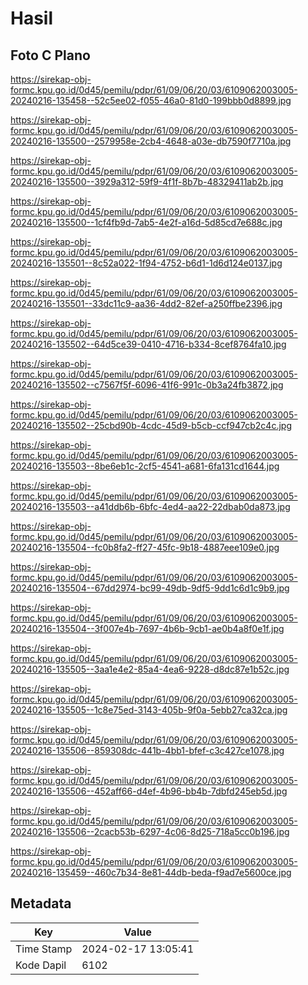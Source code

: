 # Hasil

## Foto C Plano

https://sirekap-obj-formc.kpu.go.id/0d45/pemilu/pdpr/61/09/06/20/03/6109062003005-20240216-135458--52c5ee02-f055-46a0-81d0-199bbb0d8899.jpg

https://sirekap-obj-formc.kpu.go.id/0d45/pemilu/pdpr/61/09/06/20/03/6109062003005-20240216-135500--2579958e-2cb4-4648-a03e-db7590f7710a.jpg

https://sirekap-obj-formc.kpu.go.id/0d45/pemilu/pdpr/61/09/06/20/03/6109062003005-20240216-135500--3929a312-59f9-4f1f-8b7b-48329411ab2b.jpg

https://sirekap-obj-formc.kpu.go.id/0d45/pemilu/pdpr/61/09/06/20/03/6109062003005-20240216-135500--1cf4fb9d-7ab5-4e2f-a16d-5d85cd7e688c.jpg

https://sirekap-obj-formc.kpu.go.id/0d45/pemilu/pdpr/61/09/06/20/03/6109062003005-20240216-135501--8c52a022-1f94-4752-b6d1-1d6d124e0137.jpg

https://sirekap-obj-formc.kpu.go.id/0d45/pemilu/pdpr/61/09/06/20/03/6109062003005-20240216-135501--33dc11c9-aa36-4dd2-82ef-a250ffbe2396.jpg

https://sirekap-obj-formc.kpu.go.id/0d45/pemilu/pdpr/61/09/06/20/03/6109062003005-20240216-135502--64d5ce39-0410-4716-b334-8cef8764fa10.jpg

https://sirekap-obj-formc.kpu.go.id/0d45/pemilu/pdpr/61/09/06/20/03/6109062003005-20240216-135502--c7567f5f-6096-41f6-991c-0b3a24fb3872.jpg

https://sirekap-obj-formc.kpu.go.id/0d45/pemilu/pdpr/61/09/06/20/03/6109062003005-20240216-135502--25cbd90b-4cdc-45d9-b5cb-ccf947cb2c4c.jpg

https://sirekap-obj-formc.kpu.go.id/0d45/pemilu/pdpr/61/09/06/20/03/6109062003005-20240216-135503--8be6eb1c-2cf5-4541-a681-6fa131cd1644.jpg

https://sirekap-obj-formc.kpu.go.id/0d45/pemilu/pdpr/61/09/06/20/03/6109062003005-20240216-135503--a41ddb6b-6bfc-4ed4-aa22-22dbab0da873.jpg

https://sirekap-obj-formc.kpu.go.id/0d45/pemilu/pdpr/61/09/06/20/03/6109062003005-20240216-135504--fc0b8fa2-ff27-45fc-9b18-4887eee109e0.jpg

https://sirekap-obj-formc.kpu.go.id/0d45/pemilu/pdpr/61/09/06/20/03/6109062003005-20240216-135504--67dd2974-bc99-49db-9df5-9dd1c6d1c9b9.jpg

https://sirekap-obj-formc.kpu.go.id/0d45/pemilu/pdpr/61/09/06/20/03/6109062003005-20240216-135504--3f007e4b-7697-4b6b-9cb1-ae0b4a8f0e1f.jpg

https://sirekap-obj-formc.kpu.go.id/0d45/pemilu/pdpr/61/09/06/20/03/6109062003005-20240216-135505--3aa1e4e2-85a4-4ea6-9228-d8dc87e1b52c.jpg

https://sirekap-obj-formc.kpu.go.id/0d45/pemilu/pdpr/61/09/06/20/03/6109062003005-20240216-135505--1c8e75ed-3143-405b-9f0a-5ebb27ca32ca.jpg

https://sirekap-obj-formc.kpu.go.id/0d45/pemilu/pdpr/61/09/06/20/03/6109062003005-20240216-135506--859308dc-441b-4bb1-bfef-c3c427ce1078.jpg

https://sirekap-obj-formc.kpu.go.id/0d45/pemilu/pdpr/61/09/06/20/03/6109062003005-20240216-135506--452aff66-d4ef-4b96-bb4b-7dbfd245eb5d.jpg

https://sirekap-obj-formc.kpu.go.id/0d45/pemilu/pdpr/61/09/06/20/03/6109062003005-20240216-135506--2cacb53b-6297-4c06-8d25-718a5cc0b196.jpg

https://sirekap-obj-formc.kpu.go.id/0d45/pemilu/pdpr/61/09/06/20/03/6109062003005-20240216-135459--460c7b34-8e81-44db-beda-f9ad7e5600ce.jpg


## Metadata

| Key        | Value               |
| ---------- | ------------------- |
| Time Stamp | 2024-02-17 13:05:41 |
| Kode Dapil | 6102                |




